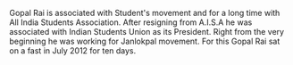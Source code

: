 <div class="leader-image leader-image-container" style="background-image: url(/assets/aapkamanch/img/leaders/gopal-rai.jpeg)"></div>

Gopal Rai is associated with Student's movement and for a long time with All India Students Association. After resigning from A.I.S.A he was associated with Indian Students Union as its President. Right from the very beginning he was working for Janlokpal movement. For this Gopal Rai sat on a fast in July 2012 for ten days.